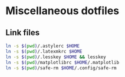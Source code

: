 Miscellaneous dotfiles
=====================

## Link files

```bash
ln -s $(pwd)/.astylerc $HOME
ln -s $(pwd)/.latexmkrc $HOME
ln -s $(pwd)/.lesskey $HOME && lesskey
ln -s $(pwd)/matplotlibrc $HOME/.matplotlib
ln -s $(pwd)/safe-rm $HOME/.config/safe-rm
```
